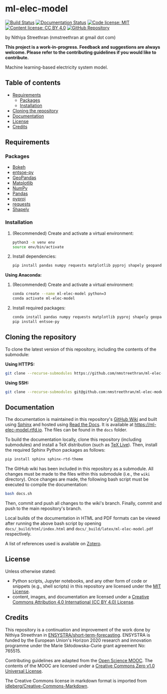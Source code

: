 # ml-elec-model <!-- omit in toc -->

<!-- start badges -->
[![Build Status](https://travis-ci.org/nmstreethran/ml-elec-model.svg?branch=master)](https://travis-ci.org/nmstreethran/ml-elec-model)
[![Documentation Status](https://readthedocs.org/projects/ml-elec-model/badge/?version=latest)](https://ml-elec-model.rtfd.io)
[![Code license: MIT](https://img.shields.io/badge/code%20license-MIT-yellow?labelColor=darkslategray)](https://opensource.org/licenses/MIT)
[![Content license: CC BY 4.0](https://img.shields.io/badge/content%20license-CC%20BY%204.0-blue?labelColor=darkslategray)](https://creativecommons.org/licenses/by/4.0/)
[![GitHub Repository](https://img.shields.io/badge/-repository-purple?logo=github&labelColor=black)](https://github.com/nmstreethran/ml-elec-model)
<!-- end badges -->

by Nithiya Streethran (nmstreethran at gmail dot com)

**This project is a work-in-progress. Feedback and suggestions are always welcome. Please refer to the contributing guidelines if you would like to contribute.**

Machine learning-based electricity system model.

## Table of contents <!-- omit in toc -->

- [Requirements](#requirements)
  - [Packages](#packages)
  - [Installation](#installation)
- [Cloning the repository](#cloning-the-repository)
- [Documentation](#documentation)
- [License](#license)
- [Credits](#credits)

## Requirements

### Packages

- [Bokeh](https://bokeh.org/)
- [entsoe-py](https://pypi.org/project/entsoe-py/)
- [GeoPandas](https://geopandas.org/)
- [Matplotlib](https://matplotlib.org/)
- [NumPy](https://numpy.org/)
- [Pandas](https://pandas.pydata.org/)
- [pyproj](https://pypi.org/project/pyproj/)
- [requests](https://pypi.org/project/requests/)
- [Shapely](https://pypi.org/project/Shapely/)

### Installation

1. (Recommended) Create and activate a virtual environment:

    ```sh
    python3 -m venv env
    source env/bin/activate
    ```

2. Install dependencies:

    ```sh
    pip install pandas numpy requests matplotlib pyproj shapely geopandas bokeh entsoe-py
    ```

**Using Anaconda:**

1. (Recommended) Create and activate a virtual environment:

    ```sh
    conda create --name ml-elec-model python=3
    conda activate ml-elec-model
    ```

2. Install required packages:

    ```sh
    conda install pandas numpy requests matplotlib pyproj shapely geopandas bokeh
    pip install entsoe-py
    ```

## Cloning the repository

To clone the latest version of this repository, including the contents of the submodule:

**Using HTTPS:**

```sh
git clone --recurse-submodules https://github.com/nmstreethran/ml-elec-model.git
```

**Using SSH:**

```sh
git clone --recurse-submodules git@github.com:nmstreethran/ml-elec-model.git
```

## Documentation

The documentation is maintained in this repository's [GitHub Wiki](https://github.com/nmstreethran/ml-elec-model/wiki) and built using [Sphinx](https://www.sphinx-doc.org/en/master/) and hosted using [Read the Docs](https://readthedocs.org). It is available at <https://ml-elec-model.rtfd.io>. The files can be found in the `docs` folder.

To build the documentation locally, clone this repository (including submodules) and install a TeX distribution (such as [TeX Live](http://tug.org/texlive/)). Then, install the required Sphinx Python packages as follows:

```sh
pip install sphinx sphinx-rtd-theme
```

The GitHub wiki has been included in this repository as a submodule. All changes must be made to the files within this submodule (i.e., the `wiki` directory). Once changes are made, the following bash script must be executed to compile the documentation:

```sh
bash docs.sh
```

Then, commit and push all changes to the wiki's branch. Finally, commit and push to the main repository's branch.

Local builds of the documentation in HTML and PDF formats can be viewed after running the above bash script by opening `docs/_build/html/index.html` and `docs/_build/latex/ml-elec-model.pdf` respectively.

A list of references used is available on [Zotero](https://www.zotero.org/groups/2327899/ml-elec-model/library).

## License

Unless otherwise stated:

- Python scripts, Jupyter notebooks, and any other form of code or snippets (e.g., shell scripts) in this repository are licensed under the [MIT License](https://opensource.org/licenses/MIT).
- content, images, and documentation are licensed under a [Creative Commons Attribution 4.0 International (CC BY 4.0) License](https://creativecommons.org/licenses/by/4.0/).

## Credits

This repository is a continuation and improvement of the work done by Nithiya Streethran in [ENSYSTRA/short-term-forecasting](https://github.com/ENSYSTRA/short-term-forecasting).
ENSYSTRA is funded by the European Union's Horizon 2020 research and innovation programme under the Marie Skłodowska-Curie grant agreement No: 765515.

Contributing guidelines are adapted from the [Open Science MOOC](https://github.com/OpenScienceMOOC/Module-5-Open-Research-Software-and-Open-Source). The contents of the MOOC are licensed under a [Creative Commons Zero v1.0 Universal License](https://creativecommons.org/publicdomain/zero/1.0/).

The Creative Commons license in markdown format is imported from [idleberg/Creative-Commons-Markdown](https://github.com/idleberg/Creative-Commons-Markdown).
